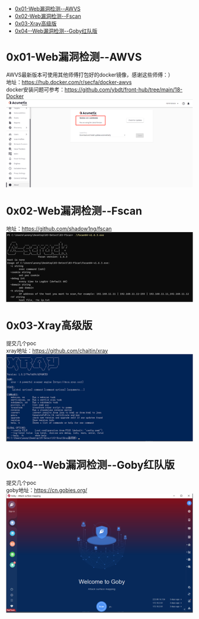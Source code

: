 - [0x01-Web漏洞检测--AWVS](#0x01-web漏洞检测--awvs)
- [0x02-Web漏洞检测--Fscan](#0x02-web漏洞检测--fscan)
- [0x03-Xray高级版](#0x03-xray高级版)
- [0x04--Web漏洞检测--Goby红队版](#0x04--web漏洞检测--goby红队版)

# 0x01-Web漏洞检测--AWVS
AWVS最新版本可使用其他师傅打包好的docker镜像，感谢这些师傅：）  
地址：https://hub.docker.com/r/secfa/docker-awvs  
docker安装问题可参考：https://github.com/ybdt/front-hub/tree/main/18-Docker  
![image](./image/awvs.png)  

# 0x02-Web漏洞检测--Fscan
地址：https://github.com/shadow1ng/fscan  
![image](./image/fscan.png)  

# 0x03-Xray高级版
提交几个poc  
xray地址：https://github.com/chaitin/xray  
![image](./image/xray.png)  

# 0x04--Web漏洞检测--Goby红队版
提交几个poc  
goby地址：https://cn.gobies.org/  
![image](./image/goby.png)  
